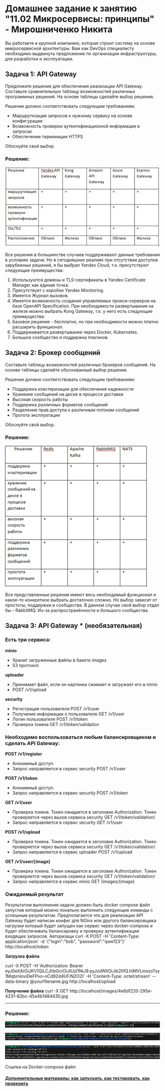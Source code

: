 # Домашнее задание к занятию "11.02 Микросервисы: принципы" - Мирошниченко Никита

Вы работаете в крупной компанию, которая строит систему на основе микросервисной архитектуры.
Вам как DevOps специалисту необходимо выдвинуть предложение по организации инфраструктуры, для разработки и эксплуатации.

## Задача 1: API Gateway 

Предложите решение для обеспечения реализации API Gateway. Составьте сравнительную таблицу возможностей различных программных решений. На основе таблицы сделайте выбор решения.

Решение должно соответствовать следующим требованиям:
- Маршрутизация запросов к нужному сервису на основе конфигурации
- Возможность проверки аутентификационной информации в запросах
- Обеспечение терминации HTTPS

Обоснуйте свой выбор.

### Решение:

![Скриншот](https://github.com/Tourker/Git_HW/blob/main/HW_Microservices/images/HW_principles_table1.jpg)

Все решения в большинстве случаев поддерживают данные требования в условиях задачи. Но в сегодняшних реалиях при отсутствии доступов зарубежных решений, я бы выбрал Yandex Cloud, т.к. присутствуют следующие преимущества:
1)	Используются домены и TLS-сертификаты в Yandex Certificate Manager как единая точка.
2)	Присутствует с коробки Yandex Monitoring.
3)	Имеется Журнал вызовов.
4)	Имеется возможность создания управляемых прокси-серверов на базе OpenAPI Specification.
При необходимости развертывания на железе можно выбрать Kong Gateway, т.к. у него есть следующие преимущества:
1)	Базовое решение - бесплатно, но при необходимости можно платно расширить функционал.
2)	Поддерживается развертывание через Docker, Kubernetes.
3)	Большое сообщество и поддержка плагинов.




## Задача 2: Брокер сообщений

Составьте таблицу возможностей различных брокеров сообщений. На основе таблицы сделайте обоснованный выбор решения.

Решение должно соответствовать следующим требованиям:
- Поддержка кластеризации для обеспечения надежности
- Хранение сообщений на диске в процессе доставки
- Высокая скорость работы
- Поддержка различных форматов сообщений
- Разделение прав доступа к различным потокам сообщений
- Протота эксплуатации

Обоснуйте свой выбор.

### Решение:


![Скриншот](https://github.com/Tourker/Git_HW/blob/main/HW_Microservices/images/HW_principles_table2.jpg)

Все представленные решения имеют весь необходимый функционал и какое-то конкретное выбрать достаточно сложно. Но выбор зависит от простоты, поддержки и сообщества. В данном случае свой выбор отдал бы – RabbitMQ. Из-за распространённости и большого сообщества.


## Задача 3: API Gateway * (необязательная)

### Есть три сервиса:

**minio**
- Хранит загруженные файлы в бакете images
- S3 протокол

**uploader**
- Принимает файл, если он картинка сжимает и загружает его в minio
- POST /v1/upload

**security**
- Регистрация пользователя POST /v1/user
- Получение информации о пользователе GET /v1/user
- Логин пользователя POST /v1/token
- Проверка токена GET /v1/token/validation

### Необходимо воспользоваться любым балансировщиком и сделать API Gateway:

**POST /v1/register**
- Анонимный доступ.
- Запрос направляется в сервис security POST /v1/user

**POST /v1/token**
- Анонимный доступ.
- Запрос направляется в сервис security POST /v1/token

**GET /v1/user**
- Проверка токена. Токен ожидается в заголовке Authorization. Токен проверяется через вызов сервиса security GET /v1/token/validation/
- Запрос направляется в сервис security GET /v1/user

**POST /v1/upload**
- Проверка токена. Токен ожидается в заголовке Authorization. Токен проверяется через вызов сервиса security GET /v1/token/validation/
- Запрос направляется в сервис uploader POST /v1/upload

**GET /v1/user/{image}**
- Проверка токена. Токен ожидается в заголовке Authorization. Токен проверяется через вызов сервиса security GET /v1/token/validation/
- Запрос направляется в сервис minio  GET /images/{image}

### Ожидаемый результат

Результатом выполнения задачи должен быть docker compose файл запустив который можно локально выполнить следующие команды с успешным результатом.
Предполагается что для реализации API Gateway будет написан конфиг для NGinx или другого балансировщика нагрузки который будет запущен как сервис через docker-compose и будет обеспечивать балансировку и проверку аутентификации входящих запросов.
Авторизаци
curl -X POST -H 'Content-Type: application/json' -d '{"login":"bob", "password":"qwe123"}' http://localhost/token

**Загрузка файла**

curl -X POST -H 'Authorization: Bearer eyJ0eXAiOiJKV1QiLCJhbGciOiJIUzI1NiJ9.eyJzdWIiOiJib2IifQ.hiMVLmssoTsy1MqbmIoviDeFPvo-nCd92d4UFiN2O2I' -H 'Content-Type: octet/stream' --data-binary @yourfilename.jpg http://localhost/upload

**Получение файла**
curl -X GET http://localhost/images/4e6df220-295e-4231-82bc-45e4b1484430.jpg

---

### Решение: 



![Скриншот](https://github.com/Tourker/Git_HW/blob/main/HW_Microservices/images/HW_principles_login.jpg)

![Скриншот](https://github.com/Tourker/Git_HW/blob/main/HW_Microservices/images/HW_principles_upload.jpg)

![Скриншот](https://github.com/Tourker/Git_HW/blob/main/HW_Microservices/images/HW_principles_check.jpg)

Ссылка на Docker-compose файл: 

#### [Дополнительные материалы: как запускать, как тестировать, как проверить](https://github.com/netology-code/devkub-homeworks/tree/main/11-microservices-02-principles)

